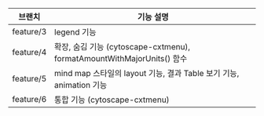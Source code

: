 | 브랜치        | 기능 설명                          |
|---------------|-----------------------------------|
| feature/3     | legend 기능                        |
| feature/4     | 확장, 숨김 기능 (cytoscape-cxtmenu), formatAmountWithMajorUnits() 함수 |
| feature/5     | mind map 스타일의 layout 기능, 결과 Table 보기 기능, animation 기능 |
| feature/6     | 통합 기능 (cytoscape-cxtmenu) |
